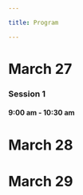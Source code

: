 ```yaml
---

title: Program

---
```


<h1>March 27</h1>

<h3> Session 1</h3>
<h4>9:00 am - 10:30 am </h4>
<ul role="list">
    
</ul>

<h1>March 28</h1>

<h1>March 29</h1>